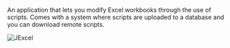An application that lets you modify Excel workbooks through the use of scripts.
Comes with a system where scripts are uploaded to a database and you can download remote scripts.

![JExcel](http://i.imgur.com/IIaFvI1.png)